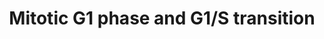 ---
annotations:
- type: Pathway Ontology
  value: '"cell cycle pathway'
- type: Pathway Ontology
  value: M/G1 transition pathway
authors:
- MaintBot
- MartijnVanIersel
- ReactomeTeam
- Anwesha
- DeSl
description: Mitotic G1-G1/S phase involves G1 phase of the mitotic interphase and
  G1/S transition, when a cell commits to DNA replication and divison genetic and
  cellular material to two daughter cells.<p>During early G1, cells can enter a quiescent
  G0 state. In quiescent cells, the evolutionarily conserved DREAM complex, consisting
  of the pocket protein family member p130 (RBL2), bound to E2F4 or E2F5, and the
  MuvB complex, represses transcription of cell cycle genes (reviewed by Sadasivam
  and DeCaprio 2013).<p>During early G1 phase in actively cycling cells, transcription
  of cell cycle genes is repressed by another pocket protein family member, p107 (RBL1),
  which forms a complex with E2F4 (Ferreira et al. 1998, Cobrinik 2005). RB1 tumor
  suppressor, the product of the retinoblastoma susceptibility gene, is the third
  member of the pocket protein family. RB1 binds to E2F transcription factors E2F1,
  E2F2 and E2F3 and inhibits their transcriptional activity, resulting in prevention
  of G1/S transition (Chellappan et al. 1991, Bagchi et al. 1991, Chittenden et al.
  1991, Lees et al. 1993, Hiebert 1993, Wu et al. 2001). Once RB1 is phosphorylated
  on serine residue S795 by Cyclin D:CDK4/6 complexes, it can no longer associate
  with and inhibit E2F1-3. Thus, CDK4/6-mediated phosphorylation of RB1 leads to transcriptional
  activation of E2F1-3 target genes needed for the S phase of the cell cycle (Connell-Crowley
  et al. 1997). CDK2, in complex with cyclin E, contributes to RB1 inactivation and
  also activates proteins needed for the initiation of DNA replication (Zhang 2007).
  Expression of D type cyclins is regulated by extracellular mitogens (Cheng et al.
  1998, Depoortere et al. 1998). Catalytic activities of CDK4/6 and CDK2 are controlled
  by CDK inhibitors of the INK4 family (Serrano et al. 1993, Hannon and Beach 1994,
  Guan et al. 1994, Guan et al. 1996, Parry et al. 1995) and the Cip/Kip family, respectively.  View
  original pathway at [http://www.reactome.org/PathwayBrowser/#DIAGRAM=453279 Reactome].
last-edited: 2021-01-25
organisms:
- Homo sapiens
redirect_from:
- /index.php/Pathway:WP1858
- /instance/WP1858
schema-jsonld:
- '@context': https://schema.org/
  '@id': https://wikipathways.github.io/pathways/WP1858.html
  '@type': Dataset
  creator:
    '@type': Organization
    name: WikiPathways
  description: Mitotic G1-G1/S phase involves G1 phase of the mitotic interphase and
    G1/S transition, when a cell commits to DNA replication and divison genetic and
    cellular material to two daughter cells.<p>During early G1, cells can enter a
    quiescent G0 state. In quiescent cells, the evolutionarily conserved DREAM complex,
    consisting of the pocket protein family member p130 (RBL2), bound to E2F4 or E2F5,
    and the MuvB complex, represses transcription of cell cycle genes (reviewed by
    Sadasivam and DeCaprio 2013).<p>During early G1 phase in actively cycling cells,
    transcription of cell cycle genes is repressed by another pocket protein family
    member, p107 (RBL1), which forms a complex with E2F4 (Ferreira et al. 1998, Cobrinik
    2005). RB1 tumor suppressor, the product of the retinoblastoma susceptibility
    gene, is the third member of the pocket protein family. RB1 binds to E2F transcription
    factors E2F1, E2F2 and E2F3 and inhibits their transcriptional activity, resulting
    in prevention of G1/S transition (Chellappan et al. 1991, Bagchi et al. 1991,
    Chittenden et al. 1991, Lees et al. 1993, Hiebert 1993, Wu et al. 2001). Once
    RB1 is phosphorylated on serine residue S795 by Cyclin D:CDK4/6 complexes, it
    can no longer associate with and inhibit E2F1-3. Thus, CDK4/6-mediated phosphorylation
    of RB1 leads to transcriptional activation of E2F1-3 target genes needed for the
    S phase of the cell cycle (Connell-Crowley et al. 1997). CDK2, in complex with
    cyclin E, contributes to RB1 inactivation and also activates proteins needed for
    the initiation of DNA replication (Zhang 2007). Expression of D type cyclins is
    regulated by extracellular mitogens (Cheng et al. 1998, Depoortere et al. 1998).
    Catalytic activities of CDK4/6 and CDK2 are controlled by CDK inhibitors of the
    INK4 family (Serrano et al. 1993, Hannon and Beach 1994, Guan et al. 1994, Guan
    et al. 1996, Parry et al. 1995) and the Cip/Kip family, respectively.  View original
    pathway at [http://www.reactome.org/PathwayBrowser/#DIAGRAM=453279 Reactome].
  keywords:
  - RBL1
  - 'CDK1 gene '
  - duplex
  - CDKN1A,CDKN1B,(CDKN1C)
  - 'RPA4 '
  - RB1
  - 'SHFM1 '
  - 'PSMB4 '
  - ATP
  - HDAC1:RBL2:E2F4,E2F5:TFDP1,TFDP2; HDAC1:RBL1:E2F4:TFDP1,TFDP2
  - CDKN1A,CDKN1B
  - 'ORC1 gene '
  - 'MCM2 '
  - B:CDK1:ORC:origin
  - 'POLE3 '
  - TOP2A
  - 'p-S28-LIN52 '
  - 'MCM8 '
  - E2F1:TFDP1,TFDP2:DHFR gene
  - RBL1:Cyclin E/A:CDK2
  - Oncogene Induced
  - CDK4/6:CCND:p-Y77-CDKN1A,p-Y88-CDKN1B,(p-Y91-CDKN1C)
  - CABLES1
  - 'p-Y77-CDKN1A '
  - 'POLE2 '
  - DREAM complex:PCNA
  - 'PSMB9 '
  - p-T401,S672,1035-RBL2:SCF(Skp2):Cks1
  - CCNE
  - 'p-S780-RB1 '
  - 'p-CDK2 '
  - 'RPS27A(1-76) '
  - FBXO5
  - signaling
  - E/A:CDK2:p-S130-CDKN1A,p-T187-CDKN1B:CUL1:SKP1:SKP2:CKS1B
  - 'MCM6 '
  - 'UBC(381-456) '
  - RNA primer-DNA
  - DYRK1A
  - CCNA2 gene
  - 'PSMB7 '
  - 'p-S807-RB1 '
  - CDKN1B:(CDK4:CCND1,(CDK2:CCNE1))
  - E2F1:TFDP1,TFDP2:CDK1 gene
  - TYMS gene
  - 'PSMF1 '
  - GMNN
  - MYC:MAX
  - 'CDK6 '
  - TK1
  - 'E2F1 '
  - 'p-Y419-SRC '
  - CCNE:CDK2
  - 'SKP1 '
  - 'PPP2R2A '
  - E2F1 gene
  - Pi
  - DREAM complex:CDC6
  - 'UBC(1-76) '
  - E2F1:TFDP1,TFDP2:CCNE1 gene
  - PIP3 activates AKT
  - damage
  - 'CCNE1 gene '
  - p-T,p-S-AKT
  - INK4
  - HDAC1:RBL2:E2F4,E2F5:TFDP1,TFDP2; HDAC1:RBL1:E2F4:TFDP1,TFDP2:MYBL2 gene
  - H2O
  - replication
  - 'PSMD6 '
  - 'FBXO5 gene '
  - 'PSMD11 '
  - pre-replicative
  - HDAC1:RBL2:E2F4,E2F5:TFDP1,TFDP2
  - 'LIN52 '
  - 'DBF4 '
  - 'RPA3 '
  - 'PSME2 '
  - CCNA1 gene
  - POLA1
  - RBL2
  - 'Pi '
  - 'PSMD14 '
  - 'TK1 gene '
  - CCNA1
  - ORC:origin of
  - 'Cyclin E '
  - 'PSMD4 '
  - 'p-S811-RB1 '
  - p-Y342-PTK6
  - 'E2F5 '
  - 'CCNA2 '
  - 'p-Y91-CDKN1C '
  - 'MNAT1 '
  - CKS1B
  - HDAC1:RBL2:E2F4,E2F5:TFDP1,TFDP2; HDAC1:RBL1:E2F4:TFDP1,TFDP2:CDK1 gene
  - 'RRM2 gene '
  - SMAD2/SMAD3:SMAD4
  - E2F1:TFDP1,TFDP2:CDT1 gene
  - CDC6 gene
  - 'RBL1 '
  - CCNE1 gene
  - 'PSMC6 '
  - CDC6
  - TYMS
  - 'CDKN2C '
  - RBL1 gene
  - 'CCNA1 gene '
  - 'TOP2A gene '
  - POLA1 gene
  - 'ORC3 '
  - p-Y88-CDKN1B:(CDK4:CCND1,(CDK2:CCNE1))
  - 'RPA2 '
  - MCM10
  - DNA polymerase
  - complex
  - E2F1:TFDP1,TFDP2:FBXO5 gene
  - CDK1 gene
  - E2F1:TFDP1,TFDP2:RRM2 gene
  - 'p16INK4A '
  - Cyclin E:p-CDK2
  - 'PSMB10 '
  - RBL1:E2F4:DP1/2:Cyclin E/A:CDK2
  - 'RB1 '
  - 'PSMD10 '
  - RPA1-4
  - CDK4,CDK6:CCND:CDKN1A,CDKN1B,(CDKN1C)
  - 'PSMB1 '
  - 'p-T145-CDKN1A '
  - 'CDKN2B '
  - 'PRIM2 '
  - 'PSMA1 '
  - 'ORC2 '
  - 'PSMD9 '
  - 'PSMA6 '
  - 'UBB(77-152) '
  - Senescence
  - 'PSMC5 '
  - 'CDK4 '
  - 'CUL1 '
  - 'SKP2 '
  - 'UBC(77-152) '
  - 'PSMA3 '
  - CCNE1
  - 'PRIM1 '
  - 'CDKN1C '
  - DDK
  - 'UBC(609-684) '
  - DHFR
  - Transcriptional
  - 'p-Y88-CDKN1B '
  - CUL1:SKP1:SKP2
  - 'p-Y397-LYN '
  - 'TFDP2 '
  - 'CCND2 '
  - 'p-T187-CDKN1B '
  - CDK1
  - gene
  - CDC25A
  - PCNA gene
  - 'CDKN1B '
  - E2F1:TFDP1,TFDP2:PCNA gene
  - 'p-T157-CDKN1B '
  - CDC25A gene
  - 'CKS1B '
  - Aborted replication
  - p-T-CDKN1A/B
  - 'p-T356-RB1 '
  - CCNE:p-T160-CDK2:hypophosphorylated RB1
  - 'PSME3 '
  - p-MCM2-7
  - 'PPP2R1B '
  - E2F4:TFDP1,TFDP2
  - 'p-S252-RB1 '
  - FBXO5 gene
  - Ub-p-T401,S672,1035-RBL2
  - E2F4,E2F5:TFDP1,TFDP2
  - 'LIN9 '
  - 'ORC6 '
  - 'CCNB1 '
  - 'POLA1 '
  - CDKN1B
  - CDT1
  - 'PPP2CB '
  - Ub
  - 'MCM5 '
  - RBL1:E2F4:TFDP1,TFDP2
  - 'RB1:E2F1,E2F2,E2F3:TFDP1,TFDP2:'
  - CAK
  - 'RNA primer:origin duplex with DNA damage '
  - 'CDC45 gene '
  - E2F1:TFDP1,TFDP2
  - MYC:MAX:CDC25A gene
  - 'PCNA gene '
  - CDK2
  - MYBL2
  - 'RBL1 gene '
  - 'CDK7 '
  - 'p-S608-RB1 '
  - CDK4,CDK6:CCND
  - E2F1:TFDP1,TFDP2:CCNA1 gene
  - 'DNA primer '
  - hyperphosphorylated
  - 'p-12Y-JAK2 '
  - 'PSMD12 '
  - 'p-T160-CDK2 '
  - 'LIN54 '
  - 'CDT1 '
  - 'CDT1 gene '
  - DREAM complex
  - p-Y342-PTK6:CDKN1B:(CDK4:CCND1,(CDK2:CCNE1))
  - primer:origin
  - 'CDKN2D '
  - 'p-T305,S472-AKT3 '
  - 'PPP2R3B '
  - 'MYBL2 gene '
  - alpha:primase
  - 'CCNE2 '
  - 'PSMB8 '
  - 'ORC4 '
  - 'PSMA4 '
  - 'CCNA '
  - PCNA
  - E/A:p-T160-CDK2:CDKN1A,CDKN1B
  - 'p-T177-CDK6 '
  - 'PSMC3 '
  - 'PSMC2 '
  - MCM10:pre-replicative complex
  - alpha:primase:DNA
  - 'E2F1 gene '
  - 'p-T826-RB1 '
  - 'GMNN '
  - 'p-T308,S473-AKT1 '
  - 'MCM7 '
  - E2F1:TFDP1,TFDP2:ORC1 gene
  - 'PSMD2 '
  - 'UBC(153-228) '
  - Cyclin D
  - 'cyclin '
  - 'CDC25A gene '
  - 'PSMB2 '
  - Signaling by PTK6
  - CDC45 gene
  - DHFR gene
  - 'MYC '
  - 'CDK1 '
  - 26S proteasome
  - E/A:CDK2:p-S130-CDKN1A,p-T187-CDKN1B:CUL1:SKP1:SKP2:CKS1B:3xubiquitin
  - 'CCNE1 '
  - 'p-S612-RB1 '
  - 'CDC7 '
  - polymerase
  - 'p-T401,S672,S1035-RBL2 '
  - 'PPP2CA '
  - MuvB complex
  - E2F6:(TFDP1,TFDP2):RRM2 gene
  - RRM2
  - 'CCNA1 '
  - 'POLE4 '
  - E2F1:TFDP1,TFDP2:CDC45 gene
  - E2F1:TFDP1,TFDP2:CDC6 gene
  - DREAM complex:CDC25A
  - MCM2-7
  - Cyclin E:p-T160-CDK2
  - 'E2F2 '
  - 'E2F6 '
  - 'UBB(1-76) '
  - TOP2A gene
  - 'MAX '
  - 'ORC1 '
  - 'UBC(229-304) '
  - 'E2F3 '
  - HDAC1:RBL2:E2F4,E2F5:TFDP1,TFDP2; HDAC1:RBL1:E2F4:TFDP1,TFDP2:E2F1 gene
  - CDK4,CDK6:INK4
  - 'RBL2 '
  - 'PSMB5 '
  - E2F1,E2F2,E2F3:TFDP1,TFDP2
  - of replication
  - 'POLE '
  - duplex with DNA
  - 'PSMD8 '
  - RBL2:Cyclin E/A:CDK2
  - CDKN1A
  - CDK4,CDK6
  - 'TFDP1 '
  - Cyclin B:CDK1
  - 'p-S130-CDKN1A '
  - ORC1
  - 'CCNA2 gene '
  - DREAM complex:RBL1
  - MCM10:active
  - RB1:RNA primer-DNA
  - 'p-S795-RB1 '
  - 'UBC(457-532) '
  - DREAM complex:TOP2A
  - 'origin of replication '
  - 'POLA2 '
  - E2F1:TFDP1,TFDP2:CDC25A gene
  - 'E2F4 '
  - 'PSMD5 '
  - 'PSME1 '
  - 'p-T309,S474-AKT2 '
  - 'PSMA5 '
  - Cdt1:geminin
  - CDC45
  - 'p-T373-RB1 '
  - complex:CDC45:RPA1-4
  - Oxidative Stress
  - CCNA2
  - Cyclin
  - CDK:DDK:MCM10:active
  - p-T369,S640,S964,S975-RBL1
  - monophosphorylated
  - 'POLA1 gene '
  - ORC1 gene
  - 'p-S788-RB1 '
  - epsilon:origin
  - 'p-T172-CDK4 '
  - HDAC1
  - E:CDK2:CDKN1A,CDKN1B
  - epsilon
  - PP2A
  - 'CCND1 '
  - Senescence-Associated Secretory Phenotype (SASP)
  - CCNA:p-T160-CDK2,CCNE:p-T160-CDK2
  - ADP
  - 'PSMB3 '
  - 'CDC6 '
  - 'UBB(153-228) '
  - RRM2 gene
  - alpha:origin
  - CDT1 gene
  - E2F1:TFDP1,TFDP2:TK1
  - p-T172-CDK4,p-T177-CDK6:CCND:CDKN1A,CDKN1B,(CDKN1C); p-T172-CDK4,p-T177-CDK6:CCND;
    (p-T172-CDK4,p-T177-CDK6:CCND:p-Y88-CDKN1B)
  - p-MuvB complex
  - p-T401,S672,S1035-RBL2
  - activity of
  - origin of
  - 'PSMC4 '
  - CDK4,CDK6:CCND:CDKN1A,CDKN1B,(CDKN1C); CDK4,CDK6:CCND; (CDK4,CDK6:CCND:p-Y88-CDKN1B)
  - 'PSMD13 '
  - 'DHFR gene '
  - WEE1
  - 'CDC6 gene '
  - 'PSMB6 '
  - 'PSMD7 '
  - 'PSMA7 '
  - 'HDAC1 '
  - HDAC1:RBL2:E2F4,E2F5:TFDP1,TFDP2; HDAC1:RBL1:E2F4:TFDP1,TFDP2:CCNA2 gene
  - RBL2:E2F4/5:DP1/2:Cyclin E/A:CDK2
  - MYBL2 gene
  - heterotrimer
  - 'p-Y342-PTK6 '
  - 'UBC(305-380) '
  - 'PSMC1 '
  - complex:CDC45
  - 'CCNH '
  - 'MCM10 '
  - 'PSMD1 '
  - 'p-S230-RB1 '
  - 'CCND3 '
  - RBL2:E2F4,E2F5:TFDP1,TFDP2
  - 'RNA primer '
  - 'UBC(533-608) '
  - (p-Y342-PTK6,p-Y397-LYN,p-Y226,Y393-ABL1,p-Y419-SRC,p-5Y-JAK2)
  - TK1 gene
  - 'RPA1 '
  - 'PPP2R1A '
  - 'UBA52(1-76) '
  - 'RBBP4 '
  - 'p-Y226,Y393-ABL1 '
  - 'p-S249-RB1 '
  - 'CDKN1A '
  - 'ORC5 '
  - 'CDK2 '
  - 'PSMD3 '
  - 'LIN37 '
  - 'MCM3 '
  - E/A:p-T160-CDK2:p-S130-CDKN1A,p-T187-CDKN1B
  - 'MCM4 '
  - DREAM complex:E2F1
  - E2F1
  - 'PSMA2 '
  - 'CDC45 '
  - Induced Senescence
  - CUL1:SKP1:SKP2:CKS1B
  - Cyclin E/A:CDK2
  - E2F1:TFDP1,TFDP2:POLA1 gene
  - CDK
  - HDAC1:RBL1:E2F4:TFDP1,TFDP2
  - 'p-T821-RB1 '
  license: CC0
  name: Mitotic G1 phase and G1/S transition
seo: CreativeWork
title: Mitotic G1 phase and G1/S transition
wpid: WP1858
---